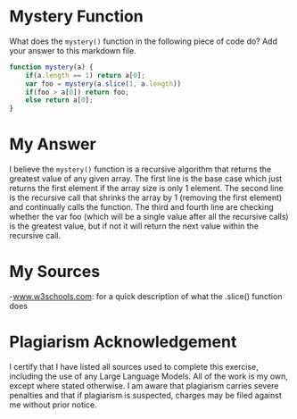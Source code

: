 # Mystery Function

What does the `mystery()` function in the following piece of code do? Add your
answer to this markdown file.

```javascript
function mystery(a) {
    if(a.length == 1) return a[0];
    var foo = mystery(a.slice(1, a.length))
    if(foo > a[0]) return foo;
    else return a[0];
}
```


# My Answer

I believe the `mystery()` function is a recursive algorithm that returns 
the greatest value of any given array. The first line is the base case
which just returns the first element if the array size is only 1 element.
The second line is the recursive call that shrinks the array by 1 (removing
the first element) and continually calls the function. The third and fourth
line are checking whether the var foo (which will be a single value after all 
the recursive calls) is the greatest value, but if not it will return the next 
value within the recursive call.


# My Sources

-www.w3schools.com: for a quick description of what the .slice() function does



# Plagiarism Acknowledgement

I certify that I have listed all sources used to complete this exercise, 
including the use of any Large Language Models. All of the work is my own, 
except where stated otherwise. I am aware that plagiarism carries severe 
penalties and that if plagiarism is suspected, charges may be filed against 
me without prior notice.

